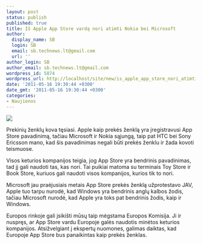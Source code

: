 ```yaml
---
layout: post
status: publish
published: true
title: Iš Apple App Store vardą nori atimti Nokia bei Microsoft
author:
  display_name: SB
  login: SB
  email: sb.technews.lt@gmail.com
  url: ''
author_login: SB
author_email: sb.technews.lt@gmail.com
wordpress_id: 5874
wordpress_url: http://localhost/site/new/is_apple_app_store_nori_atimti_nokia_bei_microsoft/
date: '2011-05-16 19:30:44 +0300'
date_gmt: '2011-05-16 19:30:44 +0300'
categories:
- Naujienos
---
```

<div class="imgright"><img src="http://technews.lt/upload/120111151059apple_app_store.jpg"  /></div>
<p>Prekinių ženklų kova tęsiasi. Apple kaip prekės ženklą yra įregistravusi App Store pavadinimą, tačiau Microsoft ir Nokia sąjungą, taip pat HTC bei Sony Ericsson mano, kad šis pavadinimas negali būti prekės ženklu ir žada kovoti teismuose.</p>
<p>Visos keturios kompanijos teigia, jog App Store yra bendrinis pavadinimas, tad jį gali naudoti tas, kas nori. Tai puikiai matoma su terminais Toy Store ir Book Store, kuriuos gali naudoti visos kompanijos, kurios tik to nori.</p>
<p>Microsoft jau praėjusiais metais App Store prekės ženklą užprotestavo JAV, Apple tuo tarpu nurodė, kad Windows yra bendrinis anglų kalbos žodis, tačiau Microsoft nurodė, kad Apple yra toks pat bendrinis žodis, kaip ir Windows.</p>
<p>Europos rinkoje gali įsikišti mūsų taip mėgstama Europos Komisija. Ji ir nuspręs, ar App Store vardu Europoje galės naudotis minėtos keturios kompanijos. Atsižvelgiant į ekspertų nuomones, galimas daiktas, kad Europoje App Store bus panaikintas kaip prekės ženklas.<br /></p>
